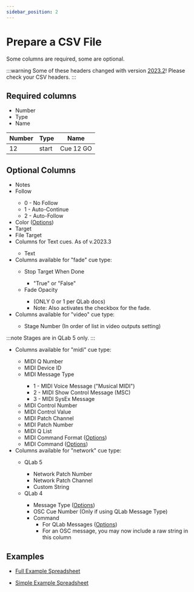 ```yaml
---
sidebar_position: 2
---
```


# Prepare a CSV File

Some columns are required, some are optional.

:::warning
Some of these headers changed with version [2023.2](/releases/2023/2)! Please check your CSV headers.
:::

## Required columns
- Number
- Type
- Name

| Number | Type | Name |
| ------ | ------ | ------ |
| 12 | start | Cue 12 GO |

## Optional Columns

<ul>
    <li>Notes</li>
    <li>Follow</li>
    <ul>
        <li>0 - No Follow</li>
        <li>1 - Auto-Continue</li>
        <li>2 - Auto-Follow</li>
    </ul>
    <li>Color (<a href="https://qlab.app/docs/v4/scripting/osc-dictionary-v4/#cuecue_numbercolorname-string" target="_blank">Options</a>)</li>
    <li>Target</li>
    <li>File Target</li>
    <li>Columns for Text cues. As of v.2023.3</li>
    <ul>
        <li>Text</li>
    </ul>
    <li>Columns available for "fade" cue type:</li>
    <ul>
        <li>Stop Target When Done</li>
        <ul>
            <li>"True" or "False"</li>
        </ul>
        <li>Fade Opacity</li>
        <ul>
            <li>(ONLY 0 or 1 per QLab docs)</li>
            <li>Note: Also activates the checkbox for the fade.</li>
        </ul>
    </ul>
    <li>Columns available for "video" cue type:</li>
    <ul>
        <li>Stage Number (In order of list in video outputs setting)</li>
    </ul>
</ul>

:::note
Stages are in QLab 5 only.
:::

<ul>
    <li>Columns available for "midi" cue type:</li>
    <ul>
        <li>MIDI Q Number</li>
        <li>MIDI Device ID</li>
        <li>MIDI Message Type</li>
        <ul>
            <li>1 - MIDI Voice Message ("Musical MIDI")</li>
            <li>2 - MIDI Show Control Message (MSC)</li>
            <li>3 - MIDI SysEx Message</li>
        </ul>
        <li>MIDI Control Number</li>
        <li>MIDI Control Value</li>
        <li>MIDI Patch Channel</li>
        <li>MIDI Patch Number</li>
        <li>MIDI Q List</li>
        <li>MIDI Command Format (<a href="https://qlab.app/docs/v5/scripting/parameter-reference/#midi-show-control-command-format-types" target="_blank">Options</a>)</li>
        <li>MIDI Command (<a href="https://qlab.app/docs/v5/scripting/parameter-reference/#midi-show-control-commands" target="_blank">Options</a>)</li>
    </ul>
    <li>Columns available for "network" cue type:</li>
    <ul>
        <li>QLab 5</li>
        <ul>
            <li>Network Patch Number</li>
            <li>Network Patch Channel</li>
            <li>Custom String</li>
        </ul>
        <li>QLab 4</li>
        <ul>
            <li>Message Type (<a href="https://qlab.app/docs/v4/scripting/osc-dictionary-v4/#cuecue_numbermessagetype-number" target="_blank">Options</a>)</li>
            <li>OSC Cue Number (Only if using QLab Message Type)</li>
            <li>
                Command
                <ul>
                    <li>
                    For QLab Messages (<a href="https://qlab.app/docs/v4/scripting/osc-dictionary-v4/#cuecue_numberqlabcommand-number" target="_blank">Options</a>)
                    </li>
                    <li>For an OSC message, you may now include a raw string in this column</li>
                </ul>
            </li>
        </ul>
    </ul>
</ul>

## Examples

- [Full Example Spreadsheet](https://github.com/fross123/csv_to_qlab/blob/main/app/static/example_file/example.csv)

- [Simple Example Spreadsheet](https://github.com/fross123/csv_to_qlab/blob/main/app/static/example_file/simple.csv)